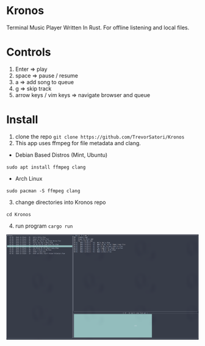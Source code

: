 # Kronos
Terminal Music Player Written In Rust. For offline listening and local files.

# Controls
1. Enter => play
2. space => pause / resume
3. a => add song to queue
4. g => skip track
5. arrow keys / vim keys => navigate browser and queue 

# Install

1. clone the repo
``
    git clone https://github.com/TrevorSatori/Kronos
``
2. This app uses ffmpeg for file metadata and clang. 

- Debian Based Distros (Mint, Ubuntu) 

``
sudo apt install ffmpeg clang
``

- Arch Linux

``
sudo pacman -S ffmpeg clang
``

3. change directories into Kronos repo 

``
    cd Kronos
``

4. run program
``
    cargo run
``

![Alt text](Kronos.png?raw=true "Title")


